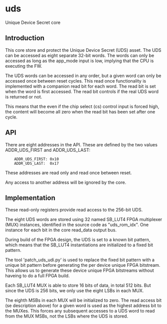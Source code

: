 # uds

Unique Device Secret core

## Introduction

This core store and protect the Unique Device Secret (UDS) asset. The
UDS can be accessed as eight separate 32-bit words. The words can only
be accessed as long as the app_mode input is low, implying that the
CPU is executing the FW.

The UDS words can be accessed in any order, but a given word can only
be accessed once between reset cycles. This read once functionality is
implemented with a companion read bit for each word. The read bit is
set when the word is first accessed. The read bit controls if the real
UDS word is returned or not.

This means that the even if the chip select (cs) control
input is forced high, the content will become all zero when the read
bit has been set after one cycle.


## API
There are eight addresses in the API. These are defined by the
two values ADDR_UDS_FIRST and ADDR_UDS_LAST:

```
	ADDR_UDS_FIRST: 0x10
	ADDR_UDS_LAST:  0x17
```

These addresses are read only and read once between reset.

Any access to another address will be ignored by the core.


## Implementation

These read-only registers provide read access to the 256-bit UDS.

The eight UDS words are stored using 32 named SB\_LUT4 FPGA
multiplexer (MUX) instances, identified in the source code as
"uds\_rom\_idx". One instance for each bit in the core read\_data
output bus.

During build of the FPGA design, the UDS is set to a known bit
pattern, which means that the SB\_LUT4 instantiations are initialized
to a fixed bit pattern.

The tool 'patch\_uds\_udi.py' is used to replace the fixed bit pattern
with a unique bit pattern before generating the per device unique FPGA
bitstream. This allows us to generate these device unique FPGA
bitstreams without haveing to do a full FPGA build.

Each SB\_LUT4 MUX is able to store 16 bits of data, in total 512 bits.
But since the UDS is 256 bits, we only use the eight LSBs in each MUX.

The eighth MSBs in each MUX will be initialized to zero. The read
access bit (se description above) for a given word is used as the
highest address bit to the MUXes. This forces any subsequent accesses
to a UDS word to read from the MUX MSBs, not the LSBs where the UDS is
stored.
